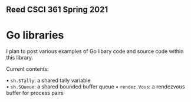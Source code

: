 ## Reed CSCI 361 Spring 2021

# Go libraries

I plan to post various examples of Go libary code and
source code within this library.

Current contents:

• `sh.STally`: a shared tally variable  
• `sh.SQueue`: a shared bounded buffer queue
• `rendez.Vous`: a rendezvous buffer for process pairs



